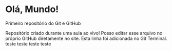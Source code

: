 # Olá, Mundo!
 Primeiro repositório do Git e GitHub

 Repositório criado durante uma aula ao vivo!
 Posso editar esse arquivo no próprio GitHub diretamente no site.
 Esta linha foi adicionada no Git Terminal.
teste
teste
teste
teste
